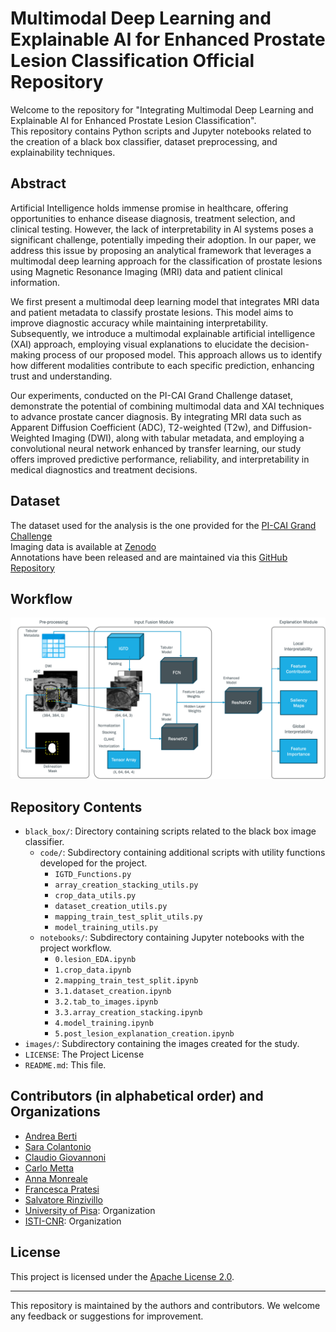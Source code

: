# Multimodal Deep Learning and Explainable AI for Enhanced Prostate Lesion Classification Official Repository
Welcome to the repository for "Integrating Multimodal Deep Learning and Explainable AI for Enhanced Prostate Lesion Classification".\
This repository contains Python scripts and Jupyter notebooks related to the creation of a black box classifier, dataset preprocessing, and explainability techniques.

## Abstract
Artificial Intelligence holds immense promise in healthcare, offering opportunities to enhance disease diagnosis, treatment selection, and clinical testing. However, the lack of interpretability in AI systems poses a significant challenge, potentially impeding their adoption. In our paper, we address this issue by proposing an analytical framework that leverages a multimodal deep learning approach for the classification of prostate lesions using Magnetic Resonance Imaging (MRI) data and patient clinical information.

We first present a multimodal deep learning model that integrates MRI data and patient metadata to classify prostate lesions. This model aims to improve diagnostic accuracy while maintaining interpretability. Subsequently, we introduce a multimodal explainable artificial intelligence (XAI) approach, employing visual explanations to elucidate the decision-making process of our proposed model. This approach allows us to identify how different modalities contribute to each specific prediction, enhancing trust and understanding.

Our experiments, conducted on the PI-CAI Grand Challenge dataset, demonstrate the potential of combining multimodal data and XAI techniques to advance prostate cancer diagnosis. By integrating MRI data such as Apparent Diffusion Coefficient (ADC), T2-weighted (T2w), and Diffusion-Weighted Imaging (DWI), along with tabular metadata, and employing a convolutional neural network enhanced by transfer learning, our study offers improved predictive performance, reliability, and interpretability in medical diagnostics and treatment decisions.

## Dataset
The dataset used for the analysis is the one provided for the [PI-CAI Grand Challenge](https://pi-cai.grand-challenge.org)  
Imaging data is available at [Zenodo](https://zenodo.org/records/6624726)\
Annotations have been released and are maintained via this [GitHub Repository](https://github.com/DIAGNijmegen/picai_labels)

## Workflow
![Workflow XAI Prostate](images/framework_prostate.png)

## Repository Contents

- `black_box/`: Directory containing scripts related to the black box image classifier.
  - `code/`: Subdirectory containing additional scripts with utility functions developed for the project.
    - `IGTD_Functions.py`
    - `array_creation_stacking_utils.py`
    - `crop_data_utils.py`
    - `dataset_creation_utils.py`
    - `mapping_train_test_split_utils.py`
    - `model_training_utils.py`
  - `notebooks/`: Subdirectory containing Jupyter notebooks with the project workflow.
    - `0.lesion_EDA.ipynb`
    - `1.crop_data.ipynb`
    - `2.mapping_train_test_split.ipynb`
    - `3.1.dataset_creation.ipynb`
    - `3.2.tab_to_images.ipynb`
    - `3.3.array_creation_stacking.ipynb`
    - `4.model_training.ipynb`
    - `5.post_lesion_explanation_creation.ipynb`
- `images/`: Subdirectory containing the images created for the study. 
- `LICENSE`: The Project License
- `README.md`: This file.

<!---
## Citation
If you find our work helpful, please consider citing our paper:
\[citation\]
-->

## Contributors (in alphabetical order) and Organizations
- [Andrea Berti](https://github.com/----)
- [Sara Colantonio](https://github.com/----)
- [Claudio Giovannoni]([https://github.com/johndoe](https://github.com/cgiova))
- [Carlo Metta](https://github.com/----)
- [Anna Monreale](https://github.com/----)
- [Francesca Pratesi](https://github.com/----)
- [Salvatore Rinzivillo](https://github.com/----)
- [University of Pisa]([https://github.com/unipisa]): Organization
- [ISTI-CNR]((https://www.isti.cnr.it/en/)): Organization

## License
This project is licensed under the [Apache License 2.0](LICENSE).

---
This repository is maintained by the authors and contributors. We welcome any feedback or suggestions for improvement.